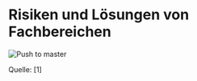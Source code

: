 # Risiken und Lösungen von Fachbereichen

![Push to master](/assets/git-push-to-master.webp)

Quelle: \[1\]
